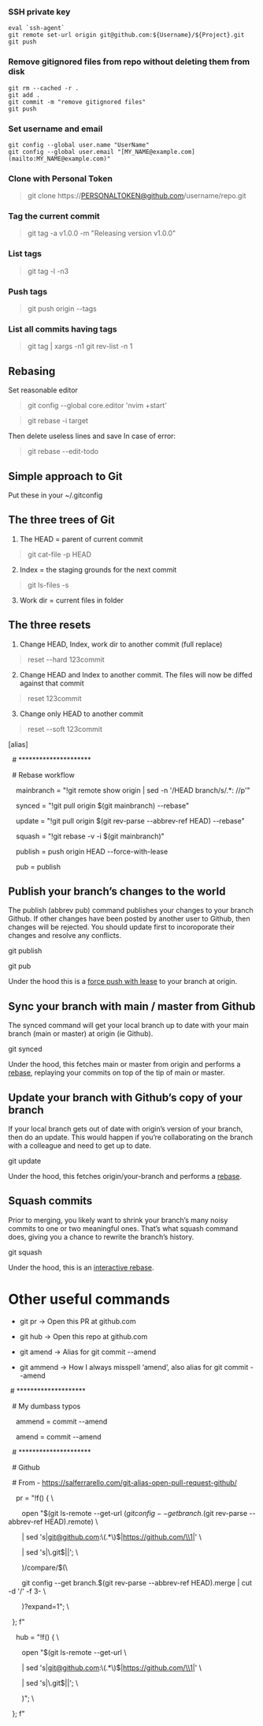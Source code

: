 
### SSH private key
    eval `ssh-agent`
    git remote set-url origin git@github.com:${Username}/${Project}.git
    git push

### Remove gitignored files from repo without deleting them from disk
    git rm --cached -r .
    git add .
    git commit -m "remove gitignored files"
    git push

### Set username and email
    git config --global user.name "UserName"
    git config --global user.email "[MY_NAME@example.com](mailto:MY_NAME@example.com)"

### Clone with Personal Token
> git clone https://PERSONALTOKEN@github.com/username/repo.git
  
### Tag the current commit
> git tag -a v1.0.0 -m "Releasing version v1.0.0"
  
### List tags
>git tag -l -n3

### Push tags
> git push origin --tags

### List all commits having tags

> git tag | xargs -n1 git rev-list -n 1


## Rebasing

Set reasonable editor
> git config --global core.editor 'nvim +start'

> git rebase -i target

Then delete useless lines and save
In case of error:
> git rebase --edit-todo

## Simple approach to Git

Put these in your ~/.gitconfig


## The three trees of Git
1. The HEAD = parent of current commit
> git cat-file -p HEAD

2. Index = the staging grounds for the next commit
> git ls-files -s

3. Work dir = current files in folder

## The three resets
1. Change HEAD, Index, work dir to another commit (full replace)
> reset --hard 123commit

2. Change HEAD and Index to another commit. The files will now be diffed against that commit
> reset 123commit

3. Change only HEAD to another commit
> reset --soft 123commit


[alias]

  # *********************

  # Rebase workflow

    mainbranch = "!git remote show origin | sed -n '/HEAD branch/s/.*: //p'"

    synced = "!git pull origin $(git mainbranch) --rebase"

    update = "!git pull origin $(git rev-parse --abbrev-ref HEAD) --rebase"

    squash = "!git rebase -v -i $(git mainbranch)"

    publish = push origin HEAD --force-with-lease

    pub = publish

  

## Publish your branch’s changes to the world

The publish (abbrev pub) command publishes your changes to your branch Github. If other changes have been posted by another user to Github, then changes will be rejected. You should update first to incoroporate their changes and resolve any conflicts.

git publish

git pub

  

Under the hood this is a [force push with lease](https://stackoverflow.com/a/52823955/8123) to your branch at origin.

## Sync your branch with main / master from Github

The synced command will get your local branch up to date with your main branch (main or master) at origin (ie Github).

git synced

  

Under the hood, this fetches main or master from origin and performs a [rebase](https://www.atlassian.com/git/tutorials/rewriting-history/git-rebase), replaying your commits on top of the tip of main or master.

## Update your branch with Github’s copy of your branch

If your local branch gets out of date with origin’s version of your branch, then do an update. This would happen if you’re collaborating on the branch with a colleague and need to get up to date.

git update
  
Under the hood, this fetches origin/your-branch and performs a [rebase](https://www.atlassian.com/git/tutorials/rewriting-history/git-rebase).

## Squash commits

Prior to merging, you likely want to shrink your branch’s many noisy commits to one or two meaningful ones. That’s what squash command does, giving you a chance to rewrite the branch’s history.

git squash

  

Under the hood, this is an [interactive rebase](https://thoughtbot.com/blog/git-interactive-rebase-squash-amend-rewriting-history).

# Other useful commands

-   git pr -> Open this PR at github.com
    
-   git hub -> Open this repo at github.com
    
-   git amend -> Alias for git commit --amend
    
-   git ammend -> How I always misspell ‘amend’, also alias for git commit --amend
    

 # ********************

  # My dumbass typos

    ammend = commit --amend 

    amend = commit --amend 

  

  # *********************

  # Github

  # From - https://salferrarello.com/git-alias-open-pull-request-github/

    pr = "!f() { \

       open \"$(git ls-remote --get-url $(git config --get branch.$(git rev-parse --abbrev-ref HEAD).remote) \

       | sed 's|git@github.com:\\(.*\\)$|https://github.com/\\1|' \

       | sed 's|\\.git$||'; \

       )/compare/$(\

       git config --get branch.$(git rev-parse --abbrev-ref HEAD).merge | cut -d '/' -f 3- \

       )?expand=1\"; \

  }; f"

    hub = "!f() { \

       open \"$(git ls-remote --get-url \

       | sed 's|git@github.com:\\(.*\\)$|https://github.com/\\1|' \

       | sed 's|\\.git$||'; \

       )\"; \

  }; f"
